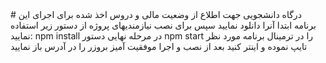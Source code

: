 <div >
# درگاه دانشجویی جهت اطلاع از وضعیت مالی و دروس اخذ شده
برای اجرای این برنامه ابتدا آنرا دانلود نمایید 
سپس برای نصب نیازمندیهای پروژه از دستور زیر استفاده نمایید:
npm install
در مرحله نهایی دستور 
npm start
را در ترمینال برنامه مورد نظر تایپ نموده و اینتر کنید
بعد از نصب و اجرا موفقیت آمیز بروزر را در آدرس 
باز نمایید
</div>
